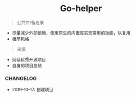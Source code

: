 <h1 align="center">Go-helper</h1>

> 公共库/备忘录

- 尽量减少外部依赖，使用原生的内置库实现常用的功能，以复用
- 极简风格


> 来源

- 阅读优秀开源项目
- 自身的项目总结




### CHANGELOG

- 2019-10-17: 创建项目